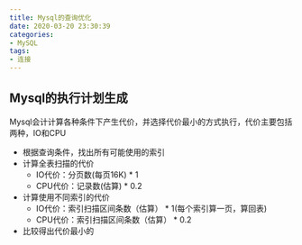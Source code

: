 ```yaml
---
title: Mysql的查询优化
date: 2020-03-20 23:30:39
categories:
- MySQL
tags:
- 连接
---
```


## Mysql的执行计划生成
Mysql会计计算各种条件下产生代价，并选择代价最小的方式执行，代价主要包括两种，IO和CPU
- 根据查询条件，找出所有可能使用的索引
- 计算全表扫描的代价
  - IO代价：分页数(每页16K) * 1
  - CPU代价：记录数(估算) * 0.2
- 计算使用不同索引的代价
  - IO代价：索引扫描区间条数（估算） * 1(每个索引算一页，算回表)
  - CPU代价：索引扫描区间条数（估算） * 0.2
- 比较得出代价最小的